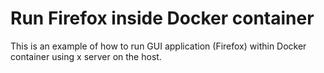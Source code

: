 # Run Firefox inside Docker container

This is an example of how to run GUI application (Firefox) within Docker container using x server on the host.
